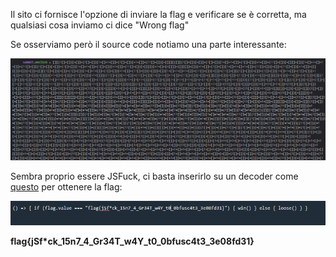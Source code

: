 Il sito ci fornisce l'opzione di inviare la flag e verificare se è corretta, ma qualsiasi cosa inviamo ci dice "Wrong flag"

Se osserviamo però il source code notiamo una parte interessante:

![alt text](image.png)

Sembra proprio essere JSFuck, ci basta inserirlo su un decoder come [questo](https://enkhee-osiris.github.io/Decoder-JSFuck/) per ottenere la flag:

![alt text](image-1.png)

**flag{jSf*ck_15n7_4_Gr34T_w4Y_t0_0bfusc4t3_3e08fd31}**

